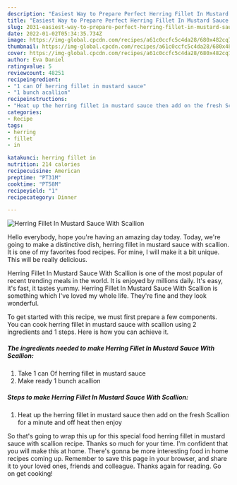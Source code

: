 ```yaml
---
description: "Easiest Way to Prepare Perfect Herring Fillet In Mustard Sauce With Scallion"
title: "Easiest Way to Prepare Perfect Herring Fillet In Mustard Sauce With Scallion"
slug: 2031-easiest-way-to-prepare-perfect-herring-fillet-in-mustard-sauce-with-scallion
date: 2022-01-02T05:34:35.734Z
image: https://img-global.cpcdn.com/recipes/a61c0ccfc5c4da28/680x482cq70/herring-fillet-in-mustard-sauce-with-scallion-recipe-main-photo.jpg
thumbnail: https://img-global.cpcdn.com/recipes/a61c0ccfc5c4da28/680x482cq70/herring-fillet-in-mustard-sauce-with-scallion-recipe-main-photo.jpg
cover: https://img-global.cpcdn.com/recipes/a61c0ccfc5c4da28/680x482cq70/herring-fillet-in-mustard-sauce-with-scallion-recipe-main-photo.jpg
author: Eva Daniel
ratingvalue: 5
reviewcount: 48251
recipeingredient:
- "1 can Of herring fillet in mustard sauce"
- "1 bunch acallion"
recipeinstructions:
- "Heat up the herring fillet in mustard sauce then add on the fresh Scallion for a minute and off heat then enjoy"
categories:
- Recipe
tags:
- herring
- fillet
- in

katakunci: herring fillet in 
nutrition: 214 calories
recipecuisine: American
preptime: "PT31M"
cooktime: "PT58M"
recipeyield: "1"
recipecategory: Dinner

---
```



![Herring Fillet In Mustard Sauce With Scallion](https://img-global.cpcdn.com/recipes/a61c0ccfc5c4da28/680x482cq70/herring-fillet-in-mustard-sauce-with-scallion-recipe-main-photo.jpg)

Hello everybody, hope you're having an amazing day today. Today, we're going to make a distinctive dish, herring fillet in mustard sauce with scallion. It is one of my favorites food recipes. For mine, I will make it a bit unique. This will be really delicious.



Herring Fillet In Mustard Sauce With Scallion is one of the most popular of recent trending meals in the world. It is enjoyed by millions daily. It's easy, it's fast, it tastes yummy. Herring Fillet In Mustard Sauce With Scallion is something which I've loved my whole life. They're fine and they look wonderful.


To get started with this recipe, we must first prepare a few components. You can cook herring fillet in mustard sauce with scallion using 2 ingredients and 1 steps. Here is how you can achieve it.

<!--inarticleads1-->

##### The ingredients needed to make Herring Fillet In Mustard Sauce With Scallion:

1. Take 1 can Of herring fillet in mustard sauce
1. Make ready 1 bunch acallion




<!--inarticleads2-->

##### Steps to make Herring Fillet In Mustard Sauce With Scallion:

1. Heat up the herring fillet in mustard sauce then add on the fresh Scallion for a minute and off heat then enjoy




So that's going to wrap this up for this special food herring fillet in mustard sauce with scallion recipe. Thanks so much for your time. I'm confident that you will make this at home. There's gonna be more interesting food in home recipes coming up. Remember to save this page in your browser, and share it to your loved ones, friends and colleague. Thanks again for reading. Go on get cooking!
